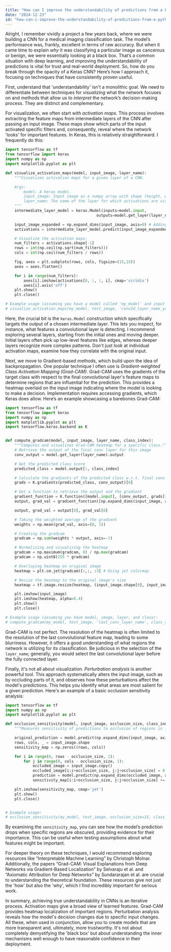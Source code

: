 ```yaml
---
title: "How can I improve the understandability of predictions from a Python Keras CNN model?"
date: "2024-12-23"
id: "how-can-i-improve-the-understandability-of-predictions-from-a-python-keras-cnn-model"
---
```


Alright,  I remember vividly a project a few years back, where we were building a CNN for a medical imaging classification task. The model’s performance was, frankly, excellent in terms of raw accuracy. But when it came time to explain *why* it was classifying a particular image as cancerous or benign, we were essentially looking at a black box. That’s a common situation with deep learning, and improving the understandability of predictions is vital for trust and real-world deployment. So, how do you break through the opacity of a Keras CNN? Here’s how I approach it, focusing on techniques that have consistently proven useful.

First, understand that 'understandability' isn't a monolithic goal. We need to differentiate between techniques for *visualizing* what the network focuses on and methods that allow us to *interpret* the network’s decision-making process. They are distinct and complementary.

For visualization, we often start with *activation maps*. This process involves extracting the feature maps from intermediate layers of the CNN after passing an input image. These maps show which parts of the input activated specific filters and, consequently, reveal where the network 'looks' for important features. In Keras, this is relatively straightforward. I frequently do this:

```python
import tensorflow as tf
from tensorflow import keras
import numpy as np
import matplotlib.pyplot as plt

def visualize_activation_maps(model, input_image, layer_name):
    """Visualizes activation maps for a given layer of a CNN.

    Args:
        model: A keras model.
        input_image: Input image as a numpy array with shape (height, width, channels).
        layer_name: The name of the layer for which activations are visualized.
    """
    intermediate_layer_model = keras.Model(inputs=model.input,
                                        outputs=model.get_layer(layer_name).output)

    input_image_expanded = np.expand_dims(input_image, axis=0) # Adding the batch dimension
    activations = intermediate_layer_model.predict(input_image_expanded)

    # Visualize the activation maps:
    num_filters = activations.shape[-1]
    rows = int(np.ceil(np.sqrt(num_filters)))
    cols = int(np.ceil(num_filters / rows))

    fig, axes = plt.subplots(rows, cols, figsize=(15,15))
    axes = axes.flatten()

    for i in range(num_filters):
        axes[i].imshow(activations[0, :, :, i], cmap='viridis')
        axes[i].axis('off')
    plt.show()
    plt.close()

# Example usage (assuming you have a model called 'my_model' and input 'test_image'):
# visualize_activation_maps(my_model, test_image, 'conv2d_layer_name_you_choose')
```

Here, the crucial bit is the `keras.Model` construction which specifically targets the output of a chosen intermediate layer. This lets you inspect, for instance, what features a convolutional layer is detecting. I recommend exploring several layers, starting from the initial ones and moving deeper. Initial layers often pick up low-level features like edges, whereas deeper layers recognize more complex patterns. Don't just look at individual activation maps, examine how they correlate with the original input.

Next, we move to Gradient-based methods, which build upon the idea of backpropagation. One popular technique I often use is *Gradient-weighted Class Activation Mapping (Grad-CAM)*. Grad-CAM uses the gradients of the target class with respect to the final convolutional layer's feature maps to determine regions that are influential for the prediction. This provides a heatmap overlaid on the input image indicating where the model is looking to make a decision. Implementation requires accessing gradients, which Keras does allow. Here’s an example showcasing a barebones Grad-CAM:

```python
import tensorflow as tf
from tensorflow import keras
import numpy as np
import matplotlib.pyplot as plt
import tensorflow.keras.backend as K


def compute_gradcam(model, input_image, layer_name, class_index):
    """Computes and visualizes Grad-CAM heatmap for a specific class."""
    # Retrieve the output of the final conv layer for this image
    conv_output = model.get_layer(layer_name).output

    # Get the predicted class score
    predicted_class = model.output[:, class_index]

    # Calculate the gradients of the predicted class w.r.t. final conv output
    grads = K.gradients(predicted_class, conv_output)[0]

    # Get a function to retrieve the output and the gradient
    gradient_function = K.function([model.input], [conv_output, grads])
    output, grad_val = gradient_function([np.expand_dims(input_image, axis=0)])

    output, grad_val = output[0], grad_val[0]

    # Taking the weighted average of the gradient
    weights = np.mean(grad_val, axis=(0, 1))

    # Creating the gradcam
    gradcam = np.sum(weights * output, axis=-1)

    # Normalizing and visualizing the heatmap
    gradcam = np.maximum(gradcam, 0) / np.max(gradcam)
    gradcam = np.uint8(255 * gradcam)

    # Overlaying heatmap on original image
    heatmap = plt.cm.jet(gradcam)[:,:, :3] # Using jet colormap

    # Resize the heatmap to the original image's size
    heatmap = tf.image.resize(heatmap, (input_image.shape[0], input_image.shape[1])).numpy()

    plt.imshow(input_image)
    plt.imshow(heatmap, alpha=0.4)
    plt.show()
    plt.close()

# Example usage (assuming you have model, image, layer, and class):
# compute_gradcam(my_model, test_image, 'last_conv_layer_name', class_to_explain)
```
Grad-CAM is not perfect. The resolution of the heatmap is often limited to the resolution of the last convolutional feature map, leading to some blurriness. However, it offers a good understanding of what regions the network is utilizing for its classification. Be judicious in the selection of the `layer_name`; generally, you would select the last convolutional layer before the fully connected layer.

Finally, it's not all about visualization. *Perturbation analysis* is another powerful tool. This approach systematically alters the input image, such as by occluding parts of it, and observes how these perturbations affect the model's predictions. This helps you identify what areas are most salient for a given prediction. Here's an example of a basic occlusion sensitivity analysis:

```python
import tensorflow as tf
import numpy as np
import matplotlib.pyplot as plt

def occlusion_sensitivity(model, input_image, occlusion_size, class_index):
    """Measures sensitivity of predictions to occlusion of regions in input image."""

    original_prediction = model.predict(np.expand_dims(input_image, axis=0))[0][class_index]
    rows, cols, _ = input_image.shape
    sensitivity_map = np.zeros((rows, cols))

    for i in range(0, rows - occlusion_size, 1):
        for j in range(0, cols - occlusion_size, 1):
            occluded_image = input_image.copy()
            occluded_image[i:i+occlusion_size, j:j+occlusion_size] = 0 # Occlude with zeros
            prediction = model.predict(np.expand_dims(occluded_image, axis=0))[0][class_index]
            sensitivity_map[i:i+occlusion_size, j:j+occlusion_size] += original_prediction - prediction

    plt.imshow(sensitivity_map, cmap='jet')
    plt.show()
    plt.close()


# Example usage:
# occlusion_sensitivity(my_model, test_image, occlusion_size=15, class_index=1)

```

By examining the `sensitivity_map`, you can see how the model’s prediction drops when specific regions are obscured, providing evidence for their importance. This can be useful when testing assumptions about what features might be important.

For deeper theory on these techniques, I would recommend exploring resources like “Interpretable Machine Learning” by Christoph Molnar. Additionally, the papers “Grad-CAM: Visual Explanations from Deep Networks via Gradient-Based Localization” by Selvaraju et al. and “Axiomatic Attribution for Deep Networks” by Sundararajan et al. are crucial to understanding the theoretical foundation. These resources give not just the 'how' but also the 'why', which I find incredibly important for serious work.

In summary, achieving true understandability in CNNs is an iterative process. Activation maps give a broad view of learned features. Grad-CAM provides heatmap localization of important regions. Perturbation analysis reveals how the model's decision changes due to specific input changes. All these, when used in conjunction, allow you to create models that are more transparent and, ultimately, more trustworthy. It's not about completely demystifying the 'black box' but about understanding the inner mechanisms well enough to have reasonable confidence in their deployment.
